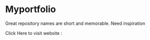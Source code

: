 # Myportfolio
Great repository names are short and memorable. Need inspiration


Click Here to visit website : 
